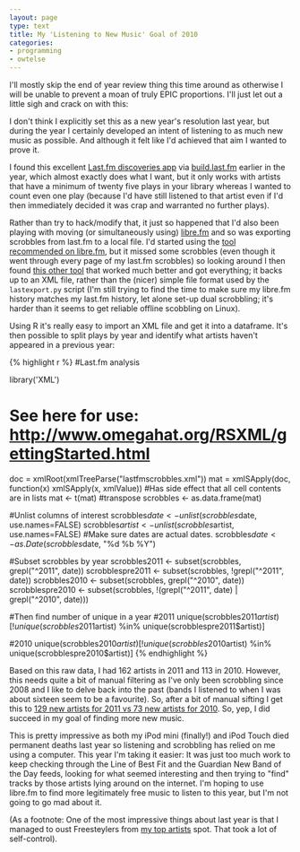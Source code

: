 ```yaml
---
layout: page
type: text
title: My 'Listening to New Music' Goal of 2010
categories: 
- programming
- owtelse
---
```

I'll mostly skip the end of year review thing this time around as otherwise I will be unable to prevent a moan of truly EPIC proportions. I'll just let out a little sigh and crack on with this:

I don't think I explicitly set this as a new year's resolution last year, but during the year I certainly developed an intent of listening to as much new music as possible. And although it felt like I'd achieved that aim I wanted to prove it. 

I found this excellent [Last.fm discoveries app](http://bananabo.at/lastfm/) via [build.last.fm](http://build.last.fm/item/553) earlier in the year, which almost exactly does what I want, but it only works with artists that have a minimum of twenty five plays in your library whereas I wanted to count even one play (because I'd have still listened to that artist even if I'd then immediately decided it was crap and warranted no further plays).

Rather than try to hack/modify that, it just so happened that I'd also been playing with moving (or simultaneously using) [libre.fm](http://alpha.libre.fm/user/atomicules) and so was exporting scrobbles from last.fm to a local file. I'd started using the [tool recommended on libre.fm](http://bugs.foocorp.net/projects/librefm/wiki/LastToLibre), but it missed some scrobbles (even though it went through every page of my last.fm scrobbles) so looking around I then found [this other tool](http://www.easyclasspage.de/lastfm/seite-14.html) that worked much better and got everything; it backs up to an XML file, rather than the (nicer) simple file format used by the `lastexport.py` script (I'm still trying to find the time to make sure my libre.fm history matches my last.fm history, let alone set-up dual scrobbling; it's harder than it seems to get reliable offline scobbling on Linux).

Using R it's really easy to import an XML file and get it into a dataframe. It's then possible to split plays by year and identify what artists haven't appeared in a previous year:

{% highlight r %}
#Last.fm analysis

library('XML')
# See here for use: http://www.omegahat.org/RSXML/gettingStarted.html

doc = xmlRoot(xmlTreeParse("lastfmscrobbles.xml"))
mat = xmlSApply(doc, function(x) xmlSApply(x, xmlValue)) #Has side effect that all cell contents are in lists
mat <- t(mat) #transpose
scrobbles <- as.data.frame(mat)

#Unlist columns of interest
scrobbles$date <- unlist(scrobbles$date, use.names=FALSE)
scrobbles$artist <- unlist(scrobbles$artist, use.names=FALSE)
#Make sure dates are actual dates.
scrobbles$date <- as.Date(scrobbles$date, "%d %b %Y")

#Subset scrobbles by year
scrobbles2011 <- subset(scrobbles, grepl("^2011", date))
scrobblespre2011 <- subset(scrobbles, !grepl("^2011", date))
scrobbles2010 <- subset(scrobbles, grepl("^2010", date))
scrobblespre2010 <- subset(scrobbles, !(grepl("^2011", date) | grepl("^2010", date)))

#Then find number of unique in a year
#2011
unique(scrobbles2011$artist)[!unique(scrobbles2011$artist) %in% unique(scrobblespre2011$artist)]

#2010
unique(scrobbles2010$artist)[!unique(scrobbles2010$artist) %in% unique(scrobblespre2010$artist)]
{% endhighlight %}

Based on this raw data, I had 162 artists in 2011 and 113 in 2010. However, this needs quite a bit of manual filtering as I've only been scrobbling since 2008 and I like to delve back into the past (bands I listened to when I was about sixteen seem to be a favourite). So, after a bit of manual sifting I get this to [129 new artists for 2011 vs 73 new artists for 2010](http://simp.ly/publish/QrvxfY). So, yep, I did succeed in my goal of finding more new music.

This is pretty impressive as both my iPod mini (finally!) and iPod Touch died permanent deaths last year so listening and scrobbling has relied on me using a computer. This year I'm taking it easier: It was just too much work to keep checking through the Line of Best Fit and the Guardian New Band of the Day feeds, looking for what seemed interesting and then trying to "find" tracks by those artists lying around on the internet. I'm hoping to use libre.fm to find more legitimately free music to listen to this year, but I'm not going to go mad about it.

(As a footnote: One of the most impressive things about last year is that I managed to oust Freesteylers from [my top artists](http://www.last.fm/user/i5m/charts?rangetype=year&subtype=artist) spot. That took a lot of self-control).
